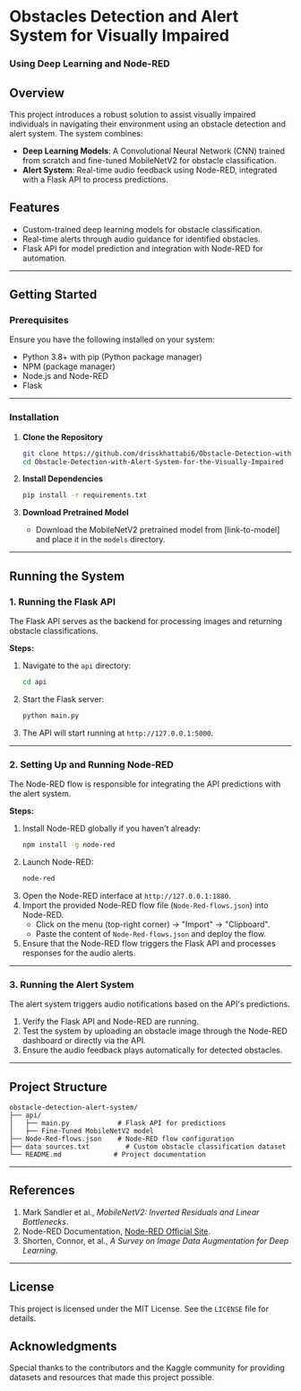 # Obstacles Detection and Alert System for Visually Impaired  

### Using Deep Learning and Node-RED  

## Overview  
This project introduces a robust solution to assist visually impaired individuals in navigating their environment using an obstacle detection and alert system. The system combines:  
- **Deep Learning Models**: A Convolutional Neural Network (CNN) trained from scratch and fine-tuned MobileNetV2 for obstacle classification.  
- **Alert System**: Real-time audio feedback using Node-RED, integrated with a Flask API to process predictions.  

## Features  
- Custom-trained deep learning models for obstacle classification.  
- Real-time alerts through audio guidance for identified obstacles.  
- Flask API for model prediction and integration with Node-RED for automation.  

---

## Getting Started  

### Prerequisites  
Ensure you have the following installed on your system:  
- Python 3.8+ with pip (Python package manager)  
- NPM (package manager) 
- Node.js and Node-RED  
- Flask  

---

### Installation  

1. **Clone the Repository**  
   ```bash  
   git clone https://github.com/drisskhattabi6/Obstacle-Detection-with-Alert-System-for-the-Visually-Impaired.git  
   cd Obstacle-Detection-with-Alert-System-for-the-Visually-Impaired 
   ```  

2. **Install Dependencies**  
   ```bash  
   pip install -r requirements.txt  
   ```  

3. **Download Pretrained Model**  
   - Download the MobileNetV2 pretrained model from [link-to-model] and place it in the `models` directory.  

---

## Running the System  

### 1. Running the Flask API  
The Flask API serves as the backend for processing images and returning obstacle classifications.  

**Steps:**  
1. Navigate to the `api` directory:  
   ```bash  
   cd api  
   ```  
2. Start the Flask server:  
   ```bash  
   python main.py  
   ```  
3. The API will start running at `http://127.0.0.1:5000`.  

---

### 2. Setting Up and Running Node-RED  
The Node-RED flow is responsible for integrating the API predictions with the alert system.  

**Steps:**  
1. Install Node-RED globally if you haven’t already:  
   ```bash  
   npm install -g node-red  
   ```  
2. Launch Node-RED:  
   ```bash  
   node-red  
   ```  
3. Open the Node-RED interface at `http://127.0.0.1:1880`.  
4. Import the provided Node-RED flow file (`Node-Red-flows.json`) into Node-RED.  
   - Click on the menu (top-right corner) → "Import" → "Clipboard".  
   - Paste the content of `Node-Red-flows.json` and deploy the flow.  
5. Ensure that the Node-RED flow triggers the Flask API and processes responses for the audio alerts.  

---

### 3. Running the Alert System  
The alert system triggers audio notifications based on the API's predictions.  

1. Verify the Flask API and Node-RED are running.  
2. Test the system by uploading an obstacle image through the Node-RED dashboard or directly via the API.  
3. Ensure the audio feedback plays automatically for detected obstacles.  

---

## Project Structure  
```plaintext  
obstacle-detection-alert-system/  
├── api/  
│   ├── main.py            # Flask API for predictions  
│   ├── Fine-Tuned MobileNetV2 model
├── Node-Red-flows.json    # Node-RED flow configuration  
├── data sources.txt         # Custom obstacle classification dataset  
└── README.md             # Project documentation  
```  

---

## References  
1. Mark Sandler et al., *MobileNetV2: Inverted Residuals and Linear Bottlenecks*.  
2. Node-RED Documentation, [Node-RED Official Site](https://nodered.org/docs/).  
3. Shorten, Connor, et al., *A Survey on Image Data Augmentation for Deep Learning*.  

---

## License  
This project is licensed under the MIT License. See the `LICENSE` file for details.  

## Acknowledgments  
Special thanks to the contributors and the Kaggle community for providing datasets and resources that made this project possible.  
